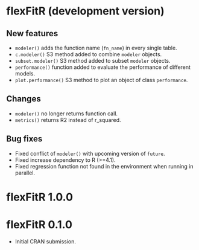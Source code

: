 # flexFitR (development version)

## New features

* `modeler()` adds the function name (`fn_name`) in every single table.
* `c.modeler()` S3 method added to combine `modeler` objects.
* `subset.modeler()` S3 method added to subset `modeler` objects.
* `performance()` function added to evaluate the performance of different models.
* `plot.performance()` S3 method to plot an object of class `performance`.

## Changes

* `modeler()` no longer returns function call.
* `metrics()` returns R2 instead of r_squared.

## Bug fixes

* Fixed conflict of `modeler()` with upcoming version of `future`.
* Fixed increase dependency to R (>=4.1).
* Fixed regression function not found in the environment when running in parallel.

# flexFitR 1.0.0

# flexFitR 0.1.0

* Initial CRAN submission.
